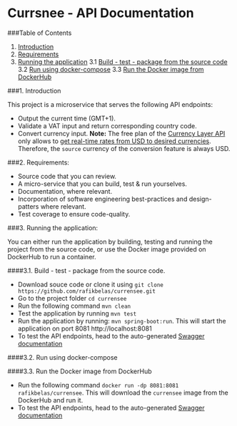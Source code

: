 # Currsnee - API Documentation

###Table of Contents
1. [Introduction](#introduction)
2. [Requirements](#requirements)
3. [Running the application](#running)
3.1 [Build - test - package from the source code](#source)
3.2 [Run using docker-compose](#compose)
3.3 [Run the Docker image from DockerHub](#hub)

<a name="introduction"><a/>
###1. Introduction

This project is a microservice that serves the following API endpoints:
- Output the current time (GMT+1).
- Validate a VAT input and return corresponding country code.
- Convert currency input. **Note:** The free plan of the [Currency Layer API][currencylayer] only allows to [get real-time rates from USD to desired currencies](currencylayer-api). Therefore, the `source` currency of the conversion feature is always USD.

<a name="requirements"></a>
###2. Requirements:
- Source code that you can review.
- A micro-service that you can build, test & run yourselves.
- Documentation, where relevant.
- Incorporation of software engineering best-practices and design-patters where relevant.
- Test coverage to ensure code-quality.
   
<a name="running"><a/>
###3. Running the application:

You can either run the application by building, testing and running the project from the source code, or use the Docker image provided on DockerHub to run a container.

<a name="source"><a/>
####3.1. Build - test - package from the source code.

- Download souce code or clone it using `git clone https://github.com/rafikbelas/currensee.git`
- Go to the project folder `cd currensee`
- Run the following command `mvn clean`
- Test the application by running `mvn test`
- Run the application by running: `mvn spring-boot:run`. This will start the application on port 8081 http://localhost:8081
- To test the API endpoints, head to the auto-generated [Swagger documentation][currensee-docs]

<a name="compose"><a/>
####3.2. Run using docker-compose

<a name="hub"><a/>
####3.3. Run the Docker image from DockerHub
- Run the following command 
`docker run -dp 8081:8081 rafikbelas/currensee`. This will download the `currensee` image from the DockerHub and run it.
- To test the API endpoints, head to the auto-generated [Swagger documentation][currensee-docs]

[currencylayer]: https://currencylayer.com
[currencylayer-api]: https://currencylayer.com/documentation#real_time_rates
[currensee-docs]: http://localhost:8081/api/swagger-ui.html
